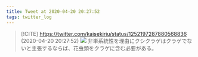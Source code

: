 ```yaml
---
title: Tweet at 2020-04-20 20:27:52
tags: twitter_log
---
```


> [!CITE] https://twitter.com/kaisekiriu/status/1252197287880568836 (2020-04-20 20:27:52)
> ![](https://twitter.com/kaisekiriu/status/1252197287880568836)
> 非単系統性を理由にクシクラゲはクラゲでないと主張するならば、花虫類をクラゲに含む必要がある。
